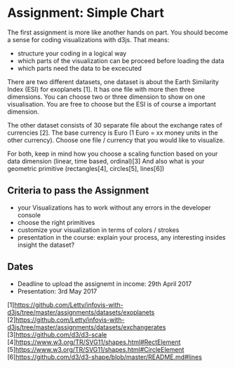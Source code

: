 # Assignment: Simple Chart
The first assignment is more like another hands on part. You should become a sense for coding visualizations with d3js. That means:

* structure your coding in a logical way
* which parts of the visualization can be proceed before loading the data 
* which parts need the data to be excecuted

There are two different datasets, one dataset is about the Earth Similarity Index (ESI) for exoplanets [1]. It has one file with more then three dimensions. You can choose two or three dimension to show on one visualisation. You are free to choose but the ESI is of course a important dimension.

The other dataset consists of 30 separate file about the exchange rates of currencies [2]. The base currency is Euro (1 Euro = xx money units in the other currency). Choose one file / currency that you would like to visualize.

For both, keep in mind how you choose a scaling function based on your data dimension (linear, time based, ordinal)[3]
And also what is your geometric primitive (rectangles[4], circles[5], lines[6])


## Criteria to pass the Assignment
* your Visualizations has to work without any errors in the developer console
* choose the right primitives 
* customize your visualization in terms of colors / strokes
* presentation in the course: explain your process, any interesting insides insight the dataset?

## Dates

* Deadline to upload the assignemt in income: 29th April 2017
* Presentation: 3rd May 2017

[1]https://github.com/Letty/infovis-with-d3js/tree/master/assignments/datasets/exoplanets
[2]https://github.com/Letty/infovis-with-d3js/tree/master/assignments/datasets/exchangerates
[3]https://github.com/d3/d3-scale
[4]https://www.w3.org/TR/SVG11/shapes.html#RectElement
[5]https://www.w3.org/TR/SVG11/shapes.html#CircleElement
[6]https://github.com/d3/d3-shape/blob/master/README.md#lines